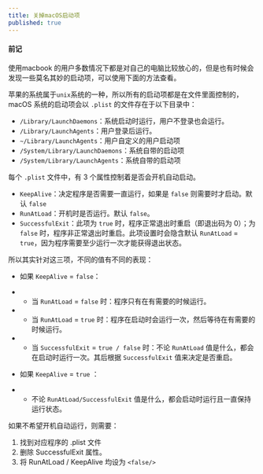 ```yaml
---
title: 关掉macOS启动项
published: true
---
```

#### 前记 

使用macbook 的用户多数情况下都是对自己的电脑比较放心的，但是也有时候会发现一些莫名其妙的启动项，可以使用下面的方法查看。

苹果的系统属于`unix`系统的一种，所以所有的启动项都是在文件里面控制的，macOS 系统的启动项会以 `.plist` 的文件存在于以下目录中：

* `/Library/LaunchDaemons`：系统启动时运行，用户不登录也会运行。
* `/Library/LaunchAgents`：用户登录后运行。
* `~/Library/LaunchAgents`：用户自定义的用户启动项
* `/System/Library/LaunchDaemons`：系统自带的启动项
* `/System/Library/LaunchAgents`：系统自带的启动项

每个 `.plist` 文件中，有 3 个属性控制着是否会开机自动启动。

* `KeepAlive`：决定程序是否需要一直运行，如果是 `false` 则需要时才启动。默认 `false`
* `RunAtLoad`：开机时是否运行。默认 `false`。
* `SuccessfulExit`：此项为 `true` 时，程序正常退出时重启（即退出码为 0）；为 `false` 时，程序非正常退出时重启。此项设置时会隐含默认 `RunAtLoad` = `true`，因为程序需要至少运行一次才能获得退出状态。

所以其实针对这三项，不同的值有不同的表现：

* 如果 `KeepAlive` = `false`：
* * 当 `RunAtLoad` = `false` 时：程序只有在有需要的时候运行。
* * 当 `RunAtLoad` = `true` 时：程序在启动时会运行一次，然后等待在有需要的时候运行。
* * 当 `SuccessfulExit` =  `true / false` 时：不论 `RunAtLoad` 值是什么，都会在启动时运行一次。其后根据 `SuccessfulExit` 值来决定是否重启。 

* 如果 `KeepAlive` = `true` ：
* * 不论 `RunAtLoad/SuccessfulExit` 值是什么，都会启动时运行且一直保持运行状态。


如果不希望开机自动运行，则需要：
1. 找到对应程序的 .plist 文件
2. 删除 SuccessfulExit 属性。
3. 将 RunAtLoad / KeepAlive 均设为 `<false/>`